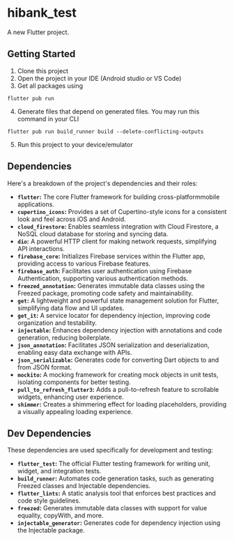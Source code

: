 # hibank_test

A new Flutter project.

## Getting Started

1. Clone this project
2. Open the project in your IDE (Android studio or VS Code)
3. Get all packages using

```
flutter pub run
```

4. Generate files that depend on generated files. You may run this command in your CLI

```
flutter pub run build_runner build --delete-conflicting-outputs
```

5. Run this project to your device/emulator


## Dependencies

Here's a breakdown of the project's dependencies and their roles:

- **`flutter`:** The core Flutter framework for building cross-platformmobile applications.
- **`cupertino_icons`:** Provides a set of Cupertino-style icons for a consistent look and feel across iOS and Android.
- **`cloud_firestore`:** Enables seamless integration with Cloud Firestore, a NoSQL cloud database for storing and syncing data.
- **`dio`:** A powerful HTTP client for making network requests, simplifying API interactions.
- **`firebase_core`:** Initializes Firebase services within the Flutter app, providing access to various Firebase features.
- **`firebase_auth`:** Facilitates user authentication using Firebase Authentication, supporting various authentication methods.
- **`freezed_annotation`:** Generates immutable data classes using the Freezed package, promoting code safety and maintainability.
- **`get`:** A lightweight and powerful state management solution for Flutter, simplifying data flow and UI updates.
- **`get_it`:** A service locator for dependency injection, improving code organization and testability.
- **`injectable`:** Enhances dependency injection with annotations and code generation, reducing boilerplate.
- **`json_annotation`:** Facilitates JSON serialization and deserialization, enabling easy data exchange with APIs.
- **`json_serializable`:** Generates code for converting Dart objects to and from JSON format.
- **`mockito`:** A mocking framework for creating mock objects in unit tests, isolating components for better testing.
- **`pull_to_refresh_flutter3`:** Adds a pull-to-refresh feature to scrollable widgets, enhancing user experience.
- **`shimmer`:** Creates a shimmering effect for loading placeholders, providing a visually appealing loading experience.

## Dev Dependencies

These dependencies are used specifically for development and testing:

- **`flutter_test`:** The official Flutter testing framework for writing unit, widget, and integration tests.
- **`build_runner`:** Automates code generation tasks, such as generating Freezed classes and Injectable dependencies.
- **`flutter_lints`:** A static analysis tool that enforces best practices and code style guidelines.
- **`freezed`:** Generates immutable data classes with support for value equality, copyWith, and more.
- **`injectable_generator`:** Generates code for dependency injection using the Injectable package.